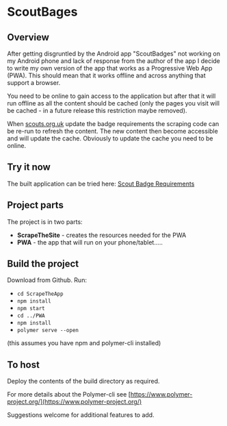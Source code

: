 # ScoutBages

## Overview
After getting disgruntled by the Android app "ScoutBadges" not working on my Android phone and lack of response from the author of the app I decide to write my own version of the app that works as a Progressive Web App (PWA). This should mean that it works offline and across anything that support a browser.

You need to be online to gain access to the application but after that it will run offline as all the content should be cached (only the pages you visit will be cached - in a future release this restriction maybe removed).

When [scouts.org.uk](https://scouts.org.uk) update the badge requirements the scraping code can be re-run to refresh the content. The new content then become accessible and will update the cache. Obviously to update the cache you need to be online.

## Try it now
The built application can be tried here: [Scout Badge Requirements](http://scoutbagderequirements.firebaseapp.com/)

## Project parts
The project is in two parts:
* **ScrapeTheSite** - creates the resources needed for the PWA
* **PWA** - the app that will run on your phone/tablet.....

## Build the project
Download from Github. Run:
* `cd ScrapeTheApp`
* `npm install`
* `npm start`
* `cd ../PWA`
* `npm install`
* `polymer serve --open`

(this assumes you have npm and polymer-cli installed)

## To host
Deploy the contents of the build directory as required.

For more details about the Polymer-cli see [https://www.polymer-project.org/](https://www.polymer-project.org/)

Suggestions welcome for additional features to add.

